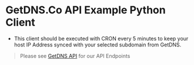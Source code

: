 # GetDNS.Co API Example Python Client

* This client should be executed with CRON every 5 minutes to keep your host IP Address synced with your selected subdomain from GetDNS. 

> Please see [GetDNS API](https://getdns.co/swagger/?baseUrl=https%3A%2F%2Fgetdns.co%2Fswagger%2Fv1%2Fswagger.json) for our API Endpoints
